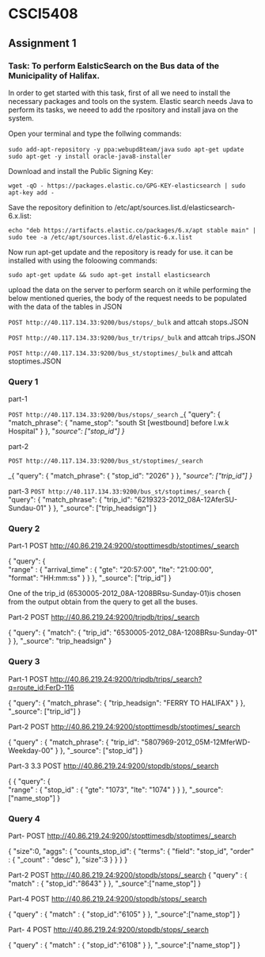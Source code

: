 # CSCI5408
## Assignment 1
### Task: To perform EalsticSearch on the Bus data of the Municipality of Halifax. 
In order to get started with this task, first of all we need to install the necessary packages and tools on the system.
Elastic search needs Java to perform its tasks, we neeed to add the rpository and install java on the system.

Open your terminal and type the follwing commands:

```sudo add-apt-repository -y ppa:webupd8team/java```
```sudo apt-get update```
```sudo apt-get -y install oracle-java8-installer```


Download and install the Public Signing Key:

```wget -qO - https://packages.elastic.co/GPG-KEY-elasticsearch | sudo apt-key add -```


Save the repository definition to /etc/apt/sources.list.d/elasticsearch-6.x.list:

```echo "deb https://artifacts.elastic.co/packages/6.x/apt stable main" | sudo tee -a /etc/apt/sources.list.d/elastic-6.x.list```


Now run apt-get update and the repository is ready for use. it can be installed with using the foloowing commands:

```sudo apt-get update && sudo apt-get install elasticsearch```

upload the data on the server to perform search on it
while performing the below mentioned queries, the body of the request needs to be populated with the data of the tables in JSON  

```POST http://40.117.134.33:9200/bus/stops/_bulk```   and attcah stops.JSON

```POST http://40.117.134.33:9200/bus_tr/trips/_bulk```   and attcah trips.JSON

```POST http://40.117.134.33:9200/bus_st/stoptimes/_bulk```   and attcah stoptimes.JSON


### Query 1
part-1 

```POST http://40.117.134.33:9200/bus/stops/_search```
_{
  "query": 
        { 
        	"match_phrase": 
        	{ 
        		"name_stop": "south St [westbound] before I.w.k Hospital"
        	}
        }, "_source": ["stop_id"]
}_

part-2

```POST http://40.117.134.33:9200/bus_st/stoptimes/_search```

_{
  "query": 
        { 
        	"match_phrase": 
        	{ 
        		"stop_id": "2026"
        	}
        }, "_source": ["trip_id"]
}_

part-3
```POST http://40.117.134.33:9200/bus_st/stoptimes/_search```
{
  "query": 
        { 
        	"match_phrase": 
        	{ 
        		"trip_id": "6219323-2012_08A-12AferSU-Sundau-01"
        	}
        }, "_source": ["trip_headsign"]
}


### Query 2

Part-1
POST http://40.86.219.24:9200/stopttimesdb/stoptimes/_search

{   "query": {  
    	"range" : {
        	"arrival_time" : {
            	"gte": "20:57:00", 
            	"lte": "21:00:00",  
            	"format": "HH:mm:ss"
        	}
    	}
	}, "_source": ["trip_id"]
}

One of the trip_id (6530005-2012_08A-1208BRsu-Sunday-01)is chosen from the output obtain from the query to get all the buses.

Part-2
POST http://40.86.219.24:9200/tripdb/trips/_search

{
	"query": {
		"match": {
			"trip_id": "6530005-2012_08A-1208BRsu-Sunday-01"
		}
	},
	"_source": "trip_headsign"
}

### Query 3
Part-1
POST http://40.86.219.24:9200/tripdb/trips/_search?q=route_id:FerD-116

{
  "query": 
        { 
        	"match_phrase": 
        	{ 
        		"trip_headsign": "FERRY TO HALIFAX"
        	}
        },
  "_source": ["trip_id"]
}

Part-2
POST http://40.86.219.24:9200/stopttimesdb/stoptimes/_search

{
    "query" : {
        "match_phrase": {
           "trip_id": "5807969-2012_05M-12MferWD-Weekday-00"
        }
    }, "_source": ["stop_id"]
} 

Part-3
3.3 POST http://40.86.219.24:9200/stopdb/stops/_search

{
{   "query": {  
    	"range" : {
        	"stop_id" : {
            	"gte": "1073", 
            	"lte": "1074"
        	}
    	}
	}, "_source": ["name_stop"]
}

### Query 4
Part-
POST http://40.86.219.24:9200/stopttimesdb/stoptimes/_search

{
	"size":0,
	  "aggs": {
	    "counts_stop_id": {
	      "terms": {
	        "field": "stop_id",
	        "order" : { "_count" : "desc" },
	    "size":3
	      }
	    }
	  }
}

Part-2
POST http://40.86.219.24:9200/stopdb/stops/_search
{
	"query" : {
		"match" : {
				"stop_id":"8643"
		}
	}, "_source":["name_stop"]
}

Part-4
POST http://40.86.219.24:9200/stopdb/stops/_search

{
	"query" : {
		"match" : {
				"stop_id":"6105"
		}
	}, "_source":["name_stop"]
}

Part- 4
POST http://40.86.219.24:9200/stopdb/stops/_search

{
	"query" : {
		"match" : {
				"stop_id":"6108"
		}
	}, "_source":["name_stop"]
}

